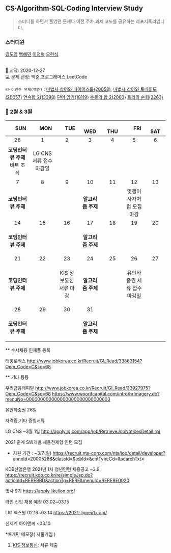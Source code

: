 ## CS·Algorithm·SQL·Coding Interview Study
<blockquote>스터디를 하면서 풀었던 문제나 이전 주차 과제 코드를 공유하는 레포지토리입니다.</blockquote>

### 스터디원

[김도영](https://github.com/kimdy003) [백혜민](https://github.com/HyeminBaek) [이정혁](https://github.com/wjdgurrj) [오현식](https://github.com/guppy-bluegrass)


<br> 📌 시작: 2020-12-27 
<br> 💻 문제 선정: 백준,프로그래머스,LeetCode

✏️ `이번주 문제(백준)` : [마법사 상어와 파이어스톰(20058)](https://www.acmicpc.net/problem/20058), [마법사 상어와 토네이도(20057)](https://www.acmicpc.net/problem/20057)
[연속합 2(13398)](https://www.acmicpc.net/problem/20057) [단어 암기(18119)](https://www.acmicpc.net/problem/18119) [수들의 합 2(2003)](https://www.acmicpc.net/problem/2003)
[트리의 순회(2263)](https://www.acmicpc.net/problem/2263)

<h3> 📅 2월 & 3월 </h3>


|　  SUN　  |　  MON　  |　  TUE　  |　  WED　  |　  THU　  |　  FRI　  |　  SAT　  |
|:---:|:---:|:---:|:---:|:---:|:---:|:---:|
|    28    |    1    |    2    |    3    |    4    |    5    |    6    |
|<b>코딩인터뷰 주제</b> 비트 조작|<p>LG CNS 서류 접수 마감일</p>|<p></p> |   | <p></p>  |||
| 7 |      8      |      9      |     10     |    11     |     12     | 13 |
|<p><b>코딩인터뷰 주제</b> </p>  |<p></p>||<p><b>알고리즘 주제</b> </p>||멋쟁이 사자처럼 모집 마감|    |
| 14 |      15       |      16       |      17       |     18     |     19     |20|
| <p><b>코딩인터뷰 주제</b></p> |||<p><b>알고리즘 주제</b> </p>|||  |
| 21 |      22        |       23       |         24              |  25  |  26  |  27  |
| <p><b>코딩인터뷰 주제</b></p>||<p>KIS 정보통신 서류 마감</p>|<p><b>알고리즘 주제</b> </p>||<p>유안타증권 서류 접수 마감일</p>|      |
| 28 |29|30|31||||
| <p><b>코딩인터뷰 주제</b></p>  |||<b>알고리즘 주제</b>||||

** 수시채용 인재풀 등록

태웅로직스 http://www.jobkorea.co.kr/Recruit/GI_Read/33863154?Oem_Code=C&sc=68


** 기타 등등

우리금융캐피탈 http://www.jobkorea.co.kr/Recruit/GI_Read/33927975?Oem_Code=C&sc=68
https://www.woorifcapital.com/intro/hrImagery.do?menuNo=000000000000000000000000000603


유안타증권 26일

자격증,기타 증빙서류

LG CNS ~3월 1일 http://apply.lg.com/app/job/RetrieveJobNoticesDetail.rpi

2021 춘계 SW개발 채용전제형 인턴 모집
- 지원 기간 : ~3/7(일)
https://recruit.nts-corp.com/nts/job/detail/developer?annoId=20005266&classId=&jobId=&entTypeCd=&searchTxt=

KDB산업은행 2021년 1차 청년인턴 채용공고 ~3.9
https://recruit.kdb.co.kr/re/simpleJsp.do?actionId=REREBBD&actionTg=RERE&menuId=RERERE0020

멋사 9기
https://apply.likelion.org/

라인 신입 채용 예정
03.02~03.15

LIG 넥스원
02.19~03.14
https://2021-lignex1.com/

신세계 아이앤씨 ~03.10


*배개민 메모장( 지울거임 )
1. [KIS 정보통신](https://nice.recruiter.co.kr/app/jobnotice/view?systemKindCode=MRS2&jobnoticeSn=46981): 서류 제출


